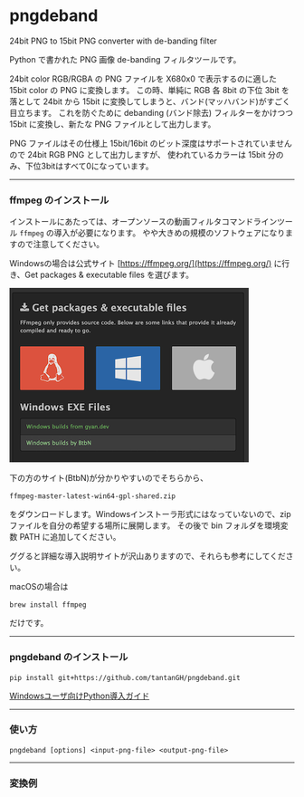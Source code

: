 # pngdeband
24bit PNG to 15bit PNG converter with de-banding filter

Python で書かれた PNG 画像 de-banding フィルタツールです。

24bit color RGB/RGBA の PNG ファイルを X680x0 で表示するのに適した 15bit color の PNG に変換します。
この時、単純に RGB 各 8bit の下位 3bit を落として 24bit から 15bit に変換してしまうと、バンド(マッハバンド)がすごく目立ちます。
これを防ぐために debanding (バンド除去) フィルターをかけつつ 15bit に変換し、新たな PNG ファイルとして出力します。

PNG ファイルはその仕様上 15bit/16bit のビット深度はサポートされていませんので 24bit RGB PNG として出力しますが、
使われているカラーは 15bit 分のみ、下位3bitはすべて0になっています。

---

### ffmpeg のインストール

インストールにあたっては、オープンソースの動画フィルタコマンドラインツール `ffmpeg` の導入が必要になります。
やや大きめの規模のソフトウェアになりますので注意してください。

Windowsの場合は公式サイト [https://ffmpeg.org/](https://ffmpeg.org/) に行き、Get packages & executable files を選びます。

![](images/ffmpeg1.png)

下の方のサイト(BtbN)が分かりやすいのでそちらから、

    ffmpeg-master-latest-win64-gpl-shared.zip

をダウンロードします。Windowsインストーラ形式にはなっていないので、zipファイルを自分の希望する場所に展開します。
その後で bin フォルダを環境変数 PATH に追加してください。

ググると詳細な導入説明サイトが沢山ありますので、それらも参考にしてください。

macOSの場合は

    brew install ffmpeg

だけです。

---

### pngdeband のインストール

    pip install git+https://github.com/tantanGH/pngdeband.git

[Windowsユーザ向けPython導入ガイド](https://github.com/tantanGH/distribution/blob/main/windows_python_for_x68k.md)

---

### 使い方

    pngdeband [options] <input-png-file> <output-png-file>

---

### 変換例

